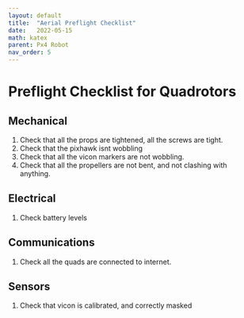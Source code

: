 ```yaml
---
layout: default
title:  "Aerial Preflight Checklist"
date:   2022-05-15
math: katex
parent: Px4 Robot
nav_order: 5
---
```


# Preflight Checklist for Quadrotors

## Mechanical

1. Check that all the props are tightened, all the screws are tight.
2. Check that the pixhawk isnt wobbling
3. Check that all the vicon markers are not wobbling. 
4. Check that all the propellers are not bent, and not clashing with anything.

## Electrical 

1. Check battery levels

## Communications
1. Check all the quads are connected to internet. 

## Sensors

1. Check that vicon is calibrated, and correctly masked
